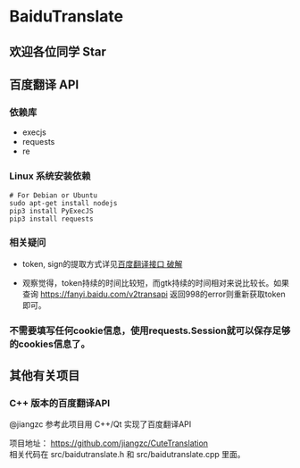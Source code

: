 # BaiduTranslate
## 欢迎各位同学 Star
## 百度翻译 API
### 依赖库
* execjs
* requests
* re

### Linux 系统安装依赖
```
# For Debian or Ubuntu
sudo apt-get install nodejs
pip3 install PyExecJS 
pip3 install requests
```
### 相关疑问
* token, sign的提取方式详见[百度翻译接口 破解](https://blog.csdn.net/hujingshuang/article/details/80180294)


* 观察觉得，token持续的时间比较短，而gtk持续的时间相对来说比较长。如果查询 https://fanyi.baidu.com/v2transapi 返回998的error则重新获取token即可。

### 不需要填写任何cookie信息，使用requests.Session就可以保存足够的cookies信息了。 

## 其他有关项目
### C++ 版本的百度翻译API
@jiangzc 参考此项目用 C++/Qt 实现了百度翻译API

项目地址： https://github.com/jiangzc/CuteTranslation   
相关代码在 src/baidutranslate.h 和 src/baidutranslate.cpp 里面。
